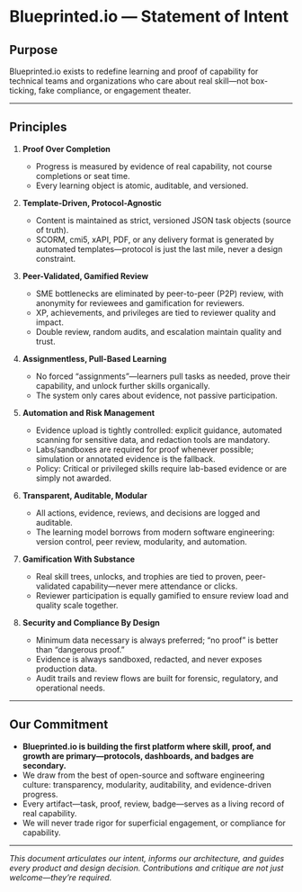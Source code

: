 # Blueprinted.io — Statement of Intent

## Purpose

Blueprinted.io exists to redefine learning and proof of capability for technical teams and organizations who care about real skill—not box-ticking, fake compliance, or engagement theater.

---

## Principles

1. **Proof Over Completion**
    - Progress is measured by evidence of real capability, not course completions or seat time.
    - Every learning object is atomic, auditable, and versioned.

2. **Template-Driven, Protocol-Agnostic**
    - Content is maintained as strict, versioned JSON task objects (source of truth).
    - SCORM, cmi5, xAPI, PDF, or any delivery format is generated by automated templates—protocol is just the last mile, never a design constraint.

3. **Peer-Validated, Gamified Review**
    - SME bottlenecks are eliminated by peer-to-peer (P2P) review, with anonymity for reviewees and gamification for reviewers.
    - XP, achievements, and privileges are tied to reviewer quality and impact.
    - Double review, random audits, and escalation maintain quality and trust.

4. **Assignmentless, Pull-Based Learning**
    - No forced “assignments”—learners pull tasks as needed, prove their capability, and unlock further skills organically.
    - The system only cares about evidence, not passive participation.

5. **Automation and Risk Management**
    - Evidence upload is tightly controlled: explicit guidance, automated scanning for sensitive data, and redaction tools are mandatory.
    - Labs/sandboxes are required for proof whenever possible; simulation or annotated evidence is the fallback.
    - Policy: Critical or privileged skills require lab-based evidence or are simply not awarded.

6. **Transparent, Auditable, Modular**
    - All actions, evidence, reviews, and decisions are logged and auditable.
    - The learning model borrows from modern software engineering: version control, peer review, modularity, and automation.

7. **Gamification With Substance**
    - Real skill trees, unlocks, and trophies are tied to proven, peer-validated capability—never mere attendance or clicks.
    - Reviewer participation is equally gamified to ensure review load and quality scale together.

8. **Security and Compliance By Design**
    - Minimum data necessary is always preferred; “no proof” is better than “dangerous proof.”
    - Evidence is always sandboxed, redacted, and never exposes production data.
    - Audit trails and review flows are built for forensic, regulatory, and operational needs.

---

## Our Commitment

- **Blueprinted.io is building the first platform where skill, proof, and growth are primary—protocols, dashboards, and badges are secondary.**
- We draw from the best of open-source and software engineering culture: transparency, modularity, auditability, and evidence-driven progress.
- Every artifact—task, proof, review, badge—serves as a living record of real capability.
- We will never trade rigor for superficial engagement, or compliance for capability.

---

*This document articulates our intent, informs our architecture, and guides every product and design decision. Contributions and critique are not just welcome—they’re required.*